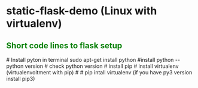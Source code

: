 # static-flask-demo (Linux with virtualenv)
<h2 style="color:green;">Short code lines to flask setup</h2>
# Install pyton in terminal
  sudo apt-get install python                #install python
  --python version                           # check python version
# install pip
# install virtualenv (virtualenvoitment with pip)
#
# pip intall virtualenv (if you have py3 version install pip3)
